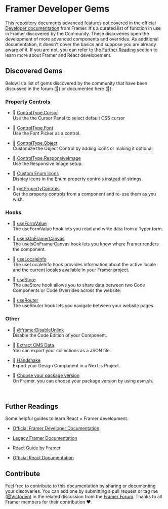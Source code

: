 # Framer Developer Gems
This repository documents advanced features not covered in the [official Developer documentation](https://www.framer.com/developers/) from Framer. It's a curated list of function in use in Framer discovered by the Community. These discoveries open the development of more advanced components and overrides. As additional documentation, it doesn't cover the basics and suppose you are already aware of it. If you are not, you can refer to the [Further Reading](#futher-readings) section to learn more about Framer and React developement.


## Discovered Gems
Below is a list of gems discovered by the community that have been discussed in the forum (💬) or documented here (📝). 

### Property Controls

- 📝 [ControlType.Cursor](./documentations/AdvancedPropertyControl.md#customize-the-controltypeobject)<br/>
  Use the the Cursor Panel to select default CSS cursor

- 📝 [ControlType.Font](./documentations/AdvancedPropertyControl.md#controltypefont)<br/>
  Use the Font Picker as a control.

- 📝 [ControlType.Object](./documentations/AdvancedPropertyControl.md#customize-the-controltypeobject)<br/>
Customize the Object Control by adding icons or making it optional.

- 📝 [ControlType.ResponsiveImage](./documentations/AdvancedPropertyControl.md#controltyperesponsiveimage)<br/>
  Use the Responsive Image setup.
  
- 📝 [Custom Enum Icons](./documentations/AdvancedPropertyControl.md#icons-in-property-controls)<br/>
  Display icons in the Enum property controls instead of strings.
  
- 📝 [getPropertyControls](./documentations/AdvancedPropertyControl.md#get-the-property-controls-from-a-component)<br/>
  Get the property controls from a component and re-use them as you wish.


### Hooks

- 📝 [useFormValue](./documentations/useFormValue.md)<br/>
  The useFormValue hook lets you read and write data from a Typer form.

- 📝 [useIsOnFramerCanvas](./documentations/RenderTarget.md)<br/>
  The useIsOnFramerCanvas hook lets you know where Framer renders the component.
  
- 📝 [useLocaleInfo](./documentations/useLocaleInfo.md)<br/>
  The useLocaleInfo hook provides information about the active locale and the current locales available in your Framer project.
  
- 📝 [useStore](./documentations/useStore.md)<br/>
  The useStore hook allows you to share data between two Code Components or Code Overrides across the website.

- 💬 [useRouter](https://www.framer.community/c/developers/access-a-page-through-a-code-component#comment_wrapper_27167230)<br/>
  The useRouter hook lets you navigate between your website pages.



### Other

- 📝 [@framerDisableUnlink](./documentations/framerDisableUnlink.md)<br/>
  Disable the Code Edition of your Component.
     
- 📝 [Extract CMS Data](./documentations/ExtractingCMSData.md)<br/>
  You can export your collections as a JSON file.
  
- 📝 [Handshake](https://site-dsmwifrws-framer-app.vercel.app/developers/guides/handshake/) <br/>
  Export your Design Component in a Next.js Project.

- 💬 [Choose your package version](https://www.framer.community/c/bugs/spline-npm-package-is-not-up-to-date-in-framer)<br/>
  On Framer, you can choose your package version by using esm.sh.
  
<br/>

## Futher Readings
Some helpful guides to learn React × Framer development.

- [Official Framer Developer Documentation](https://www.framer.com/developers/)

- [Legacy Framer Documentation](https://site-dsmwifrws-framer-app.vercel.app/developers/guides/)

- [React Guide by Framer](https://site-dsmwifrws-framer-app.vercel.app/books/framer-guide-to-react/)

- [Official React Documentation](https://react.dev/)

## Contribute

Feel free to contribute to this documentation by sharing or documenting your discoveries. You can add one by submitting a pull request or tag me ([@Victorien](https://www.framer.community/u/ef550bdb)) in the related discussion from the [Framer Forum](https://www.framer.community/). Thanks to all Framer members for their contribution ❤️.

 

